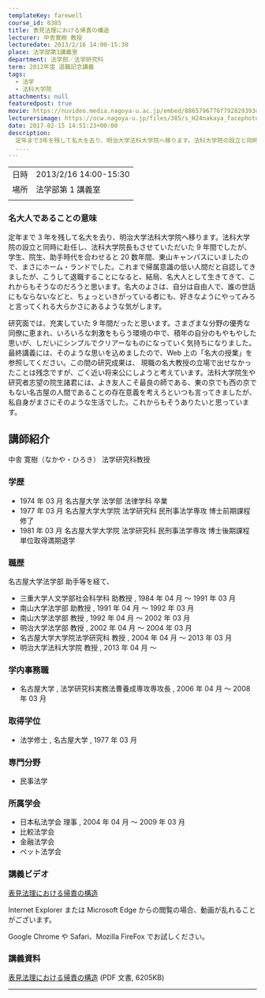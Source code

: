 ```yaml
---
templateKey: farewell
course_id: 0385
title: 表見法理における帰責の構造
lecturer: 中舎寛樹 教授
lecturedate: 2013/2/16 14:00-15:30
place: 法学部第1講義室
department: 法学部／法学研究科
term: 2012年度 退職記念講義
tags:
  - 法学
  - 法科大学院
attachments: null
featuredpost: true
movie: https://nuvideo.media.nagoya-u.ac.jp/embed/8865796776f792829393dc53d7bb182a9bc66fc8
lecturersimage: https://ocw.nagoya-u.jp/files/385/s_H24nakaya_facephoto.resaize.jpg
date: 2017-02-15 14:51:23+00:00
description:
  定年まで3年を残して名大を去り、明治大学法科大学院へ移ります。法科大学院の設立と同時に赴任し、法科大学院長もさせていただいた9年間でしたが、学生、院生、助手時代を合わせると20数年間、東山キャンパスにいましたので、まさにホーム・ランドでした。これまで帰属意識の低い人間だと自認してきましたが、こうして退職することになると、結局、名大人として生きてきて、これからもそうなのだろうと思います。名大のよ
  ....
---
```


|      |                       |
| ---- | --------------------- |
| 日時 | 2013/2/16 14:00-15:30 |
| 場所 | 法学部第 1 講義室     |
|      |                       |

### 名大人であることの意味

定年まで 3 年を残して名大を去り、明治大学法科大学院へ移ります。法科大学院の設立と同時に赴任し、法科大学院長もさせていただいた 9 年間でしたが、学生、院生、助手時代を合わせると 20 数年間、東山キャンパスにいましたので、まさにホーム・ランドでした。これまで帰属意識の低い人間だと自認してきましたが、こうして退職することになると、結局、名大人として生きてきて、これからもそうなのだろうと思います。名大のよさは、自分は自由人で、誰の世話にもならないなどと、ちょっといきがっている者にも、好きなようにやってみろと言ってくれる大らかさにあるような気がします。

研究面では、充実していた 9 年間だったと思います。さまざまな分野の優秀な同僚に恵まれ、いろいろな刺激をもらう環境の中で、積年の自分のもやもやした思いが、しだいにシンプルでクリアーなものになっていく気持ちになりました。最終講義には、そのような思いを込めましたので、Web 上の「名大の授業」を参照してください。この間の研究成果は、 現職の名大教授の立場で出せなかったことは残念ですが、ごく近い将来公にしようと考えています。法科大学院生や研究者志望の院生諸君には、よき友人こそ最良の師である、東の京でも西の京でもない名古屋の人間であることの存在意義を考えろといつも言ってきましたが、私自身がまさにそのような生活でした。これからもそうありたいと思っています。

## 講師紹介

中舎 寛樹（なかや・ひろき） 法学研究科教授

### 学歴

- 1974 年 03 月 名古屋大学 法学部 法律学科 卒業
- 1977 年 03 月 名古屋大学大学院 法学研究科 民刑事法学専攻 博士前期課程 修了
- 1981 年 03 月 名古屋大学大学院 法学研究科 民刑事法学専攻 博士後期課程 単位取得満期退学

### 職歴

名古屋大学法学部 助手等を経て、

- 三重大学人文学部社会科学科 助教授 , 1984 年 04 月 〜 1991 年 03 月
- 南山大学法学部 助教授 , 1991 年 04 月 〜 1992 年 03 月
- 南山大学法学部 教授 , 1992 年 04 月 〜 2002 年 03 月
- 明治大学法学部 教授 , 2002 年 04 月 〜 2004 年 03 月
- 名古屋大学大学院法学研究科 教授 , 2004 年 04 月 〜 2013 年 03 月
- 明治大学法科大学院 教授 , 2013 年 04 月 〜

### 学内事務職

- 名古屋大学 , 法学研究科実務法曹養成専攻専攻長 , 2006 年 04 月 〜 2008 年 03 月

### 取得学位

- 法学修士 , 名古屋大学 , 1977 年 03 月

### 専門分野

- 民事法学

### 所属学会

- 日本私法学会 理事 , 2004 年 04 月 〜 2009 年 03 月
- 比較法学会
- 金融法学会
- ペット法学会

### 講義ビデオ

<a href="https://nuvideo.media.nagoya-u.ac.jp/embed/8865796776f792829393dc53d7bb182a9bc66fc8" target="blank">表見法理における帰責の構造</a>

Internet Explorer または Microsoft Edge からの閲覧の場合、動画が乱れることがございます。

Google Chrome や Safari、Mozilla FireFox でお試しください。

### 講義資料

[表見法理における帰責の構造](https://ocw.nagoya-u.jp/files/385/H24nakaya_resume.pdf)
(PDF 文書, 6205KB)

---
